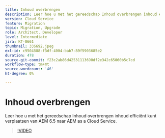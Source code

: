 ```yaml
---
title: Inhoud overbrengen
description: Leer hoe u met het gereedschap Inhoud overbrengen inhoud efficiënt kunt verplaatsen van AEM 6.5 naar AEM as a Cloud Service.
version: Cloud Service
feature: Migration
topic: Migration, Upgrade
role: Architect, Developer
level: Intermediate
jira: KT-8661
thumbnail: 336692.jpeg
exl-id: c9504888-f3df-4004-bab7-89f5903685e2
duration: 478
source-git-commit: f23c2ab86d42531113690df2e342c65060b5c7cd
workflow-type: tm+mt
source-wordcount: '46'
ht-degree: 0%

---
```


# Inhoud overbrengen

Leer hoe u met het gereedschap Inhoud overbrengen inhoud efficiënt kunt verplaatsen van AEM 6.5 naar AEM as a Cloud Service.

>[!VIDEO](https://video.tv.adobe.com/v/336692?quality=12&learn=on)
